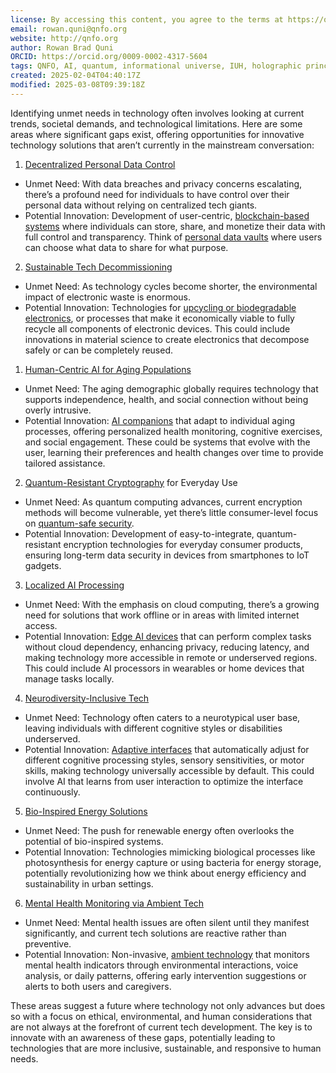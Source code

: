 ```yaml
---
license: By accessing this content, you agree to the terms at https://qnfo.org/LICENSE
email: rowan.quni@qnfo.org
website: http://qnfo.org
author: Rowan Brad Quni
ORCID: https://orcid.org/0009-0002-4317-5604
tags: QNFO, AI, quantum, informational universe, IUH, holographic principle
created: 2025-02-04T04:40:17Z
modified: 2025-03-08T09:39:18Z
---
```


Identifying unmet needs in technology often involves looking at current trends, societal demands, and technological limitations. Here are some areas where significant gaps exist, offering opportunities for innovative technology solutions that aren’t currently in the mainstream conversation:

1. [Decentralized Personal Data Control](https://x.com/i/grok?text=Decentralized%20Personal%20Data%20Control)

- Unmet Need: With data breaches and privacy concerns escalating, there’s a profound need for individuals to have control over their personal data without relying on centralized tech giants.
- Potential Innovation: Development of user-centric, [blockchain-based systems](https://x.com/i/grok?text=blockchain-based%20systems) where individuals can store, share, and monetize their data with full control and transparency. Think of [personal data vaults](https://x.com/i/grok?text=personal%20data%20vaults) where users can choose what data to share for what purpose.

2. [Sustainable Tech Decommissioning](https://x.com/i/grok?text=Sustainable%20Tech%20Decommissioning)

- Unmet Need: As technology cycles become shorter, the environmental impact of electronic waste is enormous.
- Potential Innovation: Technologies for [upcycling or biodegradable electronics](https://x.com/i/grok?text=upcycling%20or%20biodegradable%20electronics), or processes that make it economically viable to fully recycle all components of electronic devices. This could include innovations in material science to create electronics that decompose safely or can be completely reused.

1. [Human-Centric AI for Aging Populations](https://x.com/i/grok?text=Human-Centric%20AI%20for%20Aging%20Populations)

- Unmet Need: The aging demographic globally requires technology that supports independence, health, and social connection without being overly intrusive.
- Potential Innovation: [AI companions](https://x.com/i/grok?text=AI%20companions) that adapt to individual aging processes, offering personalized health monitoring, cognitive exercises, and social engagement. These could be systems that evolve with the user, learning their preferences and health changes over time to provide tailored assistance.

2. [Quantum-Resistant Cryptography](https://x.com/i/grok?text=Quantum-Resistant%20Cryptography) for Everyday Use

- Unmet Need: As quantum computing advances, current encryption methods will become vulnerable, yet there’s little consumer-level focus on [quantum-safe security](https://x.com/i/grok?text=quantum-safe%20security).
- Potential Innovation: Development of easy-to-integrate, quantum-resistant encryption technologies for everyday consumer products, ensuring long-term data security in devices from smartphones to IoT gadgets.

3. [Localized AI Processing](https://x.com/i/grok?text=Localized%20AI%20Processing)

- Unmet Need: With the emphasis on cloud computing, there’s a growing need for solutions that work offline or in areas with limited internet access.
- Potential Innovation: [Edge AI devices](https://x.com/i/grok?text=Edge%20AI%20devices) that can perform complex tasks without cloud dependency, enhancing privacy, reducing latency, and making technology more accessible in remote or underserved regions. This could include AI processors in wearables or home devices that manage tasks locally.

4. [Neurodiversity-Inclusive Tech](https://x.com/i/grok?text=Neurodiversity-Inclusive%20Tech)

- Unmet Need: Technology often caters to a neurotypical user base, leaving individuals with different cognitive styles or disabilities underserved.
- Potential Innovation: [Adaptive interfaces](https://x.com/i/grok?text=Adaptive%20interfaces) that automatically adjust for different cognitive processing styles, sensory sensitivities, or motor skills, making technology universally accessible by default. This could involve AI that learns from user interaction to optimize the interface continuously.

5. [Bio-Inspired Energy Solutions](https://x.com/i/grok?text=Bio-Inspired%20Energy%20Solutions)

- Unmet Need: The push for renewable energy often overlooks the potential of bio-inspired systems.
- Potential Innovation: Technologies mimicking biological processes like photosynthesis for energy capture or using bacteria for energy storage, potentially revolutionizing how we think about energy efficiency and sustainability in urban settings.

6. [Mental Health Monitoring via Ambient Tech](https://x.com/i/grok?text=Mental%20Health%20Monitoring%20via%20Ambient%20Tech)

- Unmet Need: Mental health issues are often silent until they manifest significantly, and current tech solutions are reactive rather than preventive.
- Potential Innovation: Non-invasive, [ambient technology](https://x.com/i/grok?text=ambient%20technology) that monitors mental health indicators through environmental interactions, voice analysis, or daily patterns, offering early intervention suggestions or alerts to both users and caregivers.

These areas suggest a future where technology not only advances but does so with a focus on ethical, environmental, and human considerations that are not always at the forefront of current tech development. The key is to innovate with an awareness of these gaps, potentially leading to technologies that are more inclusive, sustainable, and responsive to human needs.

